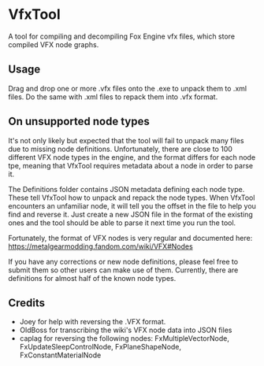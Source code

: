 # VfxTool
A tool for compiling and decompiling Fox Engine vfx files, which store compiled VFX node graphs.

## Usage
Drag and drop one or more .vfx files onto the .exe to unpack them to .xml files. Do the same with .xml files to repack them into .vfx format.

## On unsupported node types
It's not only likely but expected that the tool will fail to unpack many files due to missing node definitions. Unfortunately, there are close to 100 different VFX node types in the engine, and the format differs for each node tpe, meaning that VfxTool requires metadata about a node in order to parse it.

The Definitions folder contains JSON metadata defining each node type. These tell VfxTool how to unpack and repack the node types. When VfxTool encounters an unfamiliar node, it will tell you the offset in the file to help you find and reverse it. Just create a new JSON file in the format of the existing ones and the tool should be able to parse it next time you run the tool.

Fortunately, the format of VFX nodes is very regular and documented here: https://metalgearmodding.fandom.com/wiki/VFX#Nodes

If you have any corrections or new node definitions, please feel free to submit them so other users can make use of them. Currently, there are definitions for almost half of the known node types.

## Credits
* Joey for help with reversing the .VFX format.
* OldBoss for transcribing the wiki's VFX node data into JSON files
* caplag for reversing the following nodes: FxMultipleVectorNode, FxUpdateSleepControlNode, FxPlaneShapeNode, FxConstantMaterialNode
